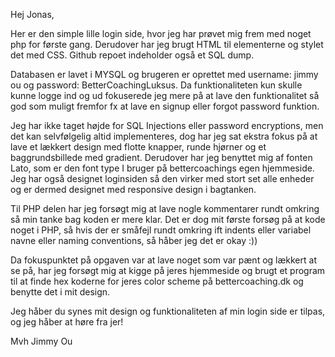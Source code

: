 Hej Jonas,

Her er den simple lille login side, hvor jeg har prøvet mig frem med noget php for første gang. Derudover har jeg brugt HTML til elementerne og stylet det med CSS.
Github repoet indeholder også et SQL dump.

Databasen er lavet i MYSQL og brugeren er oprettet med username: jimmy ou og password: BetterCoachingLuksus. Da funktionaliteten kun skulle kunne logge ind og ud fokuserede 
jeg mere på at lave den funktionalitet så god som muligt fremfor fx at lave en signup eller forgot password funktion.

Jeg har ikke taget højde for SQL Injections eller password encryptions, men det kan selvfølgelig altid implementeres, dog har jeg sat ekstra fokus på at lave et lækkert design 
med flotte knapper, runde hjørner og et baggrundsbillede med gradient. Derudover har jeg benyttet mig af fonten Lato, som er den font type I bruger på bettercoachings egen hjemmeside.
Jeg har også designet loginsiden så den virker med stort set alle enheder og er dermed designet med responsive design i bagtanken. 

Til PHP delen har jeg forsøgt mig at lave nogle kommentarer rundt omkring så min tanke bag koden er mere klar. Det er dog mit første forsøg på at kode noget i PHP, så hvis
der er småfejl rundt omkring ift indents eller variabel navne eller naming conventions, så håber jeg det er okay :))

Da fokuspunktet på opgaven var at lave noget som var pænt og lækkert at se på, har jeg forsøgt mig at kigge på jeres hjemmeside og brugt et program til at finde hex koderne
for jeres color scheme på bettercoaching.dk og benytte det i mit design. 

Jeg håber du synes mit design og funktionaliteten af min login side er tilpas, og jeg håber at høre fra jer!

Mvh Jimmy Ou

